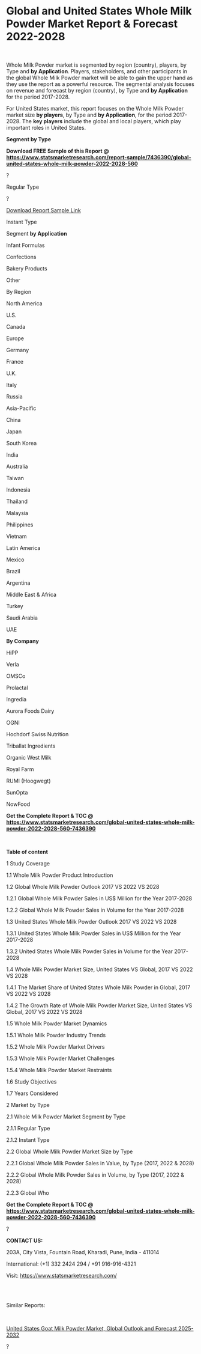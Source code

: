 <h1>Global and United States Whole Milk Powder Market Report & Forecast 2022-2028</h1><br/><p>Whole Milk Powder market is segmented by region (country), players, by Type and <strong>by Application</strong>. Players, stakeholders, and other participants in the global Whole Milk Powder market will be able to gain the upper hand as they use the report as a powerful resource. The segmental analysis focuses on revenue and forecast by region (country), by Type and <strong>by Application</strong> for the period 2017-2028.</p>
 
 
 
 <p>For United States market, this report focuses on the Whole Milk Powder market size <strong>by players</strong>, by Type and <strong>by Application</strong>, for the period 2017-2028. The <strong>key players</strong> include the global and local players, which play important roles in United States.</p>
 
 
 
 <p><strong>Segment by Type</strong></p>
 
 
 
 <div><b>Download FREE Sample of this Report @ <a href="https://www.statsmarketresearch.com/download-free-sample/7436390/global-united-states-whole-milk-powder-2022-2028-560">https://www.statsmarketresearch.com/report-sample/7436390/global-united-states-whole-milk-powder-2022-2028-560</a></b></div>
 
 
 
 <p>? </p>
 
 
 
 <p>Regular Type</p>
 
 
 
 <p>? </p>
 
 
 
 <p><a href="https://www.statsmarketresearch.com/download-free-sample/7436390/global-united-states-whole-milk-powder-2022-2028-560">Download Report Sample Link</a></p>
 
 
 
 <p>Instant Type</p>
 
 
 
 <p>Segment <strong>by Application</strong></p>
 
 
 
 <p>Infant Formulas</p>
 
 
 
 <p>Confections</p>
 
 
 
 <p>Bakery Products</p>
 
 
 
 <p>Other</p>
 
 
 
 <p>By Region</p>
 
 
 
 <p>North America</p>
 
 
 
 <p>U.S.</p>
 
 
 
 <p>Canada</p>
 
 
 
 <p>Europe</p>
 
 
 
 <p>Germany</p>
 
 
 
 <p>France</p>
 
 
 
 <p>U.K.</p>
 
 
 
 <p>Italy</p>
 
 
 
 <p>Russia</p>
 
 
 
 <p>Asia-Pacific</p>
 
 
 
 <p>China</p>
 
 
 
 <p>Japan</p>
 
 
 
 <p>South Korea</p>
 
 
 
 <p>India</p>
 
 
 
 <p>Australia</p>
 
 
 
 <p>Taiwan</p>
 
 
 
 <p>Indonesia</p>
 
 
 
 <p>Thailand</p>
 
 
 
 <p>Malaysia</p>
 
 
 
 <p>Philippines</p>
 
 
 
 <p>Vietnam</p>
 
 
 
 <p>Latin America</p>
 
 
 
 <p>Mexico</p>
 
 
 
 <p>Brazil</p>
 
 
 
 <p>Argentina</p>
 
 
 
 <p>Middle East & Africa</p>
 
 
 
 <p>Turkey</p>
 
 
 
 <p>Saudi Arabia</p>
 
 
 
 <p>UAE</p>
 
 
 
 <p><strong>By Company</strong></p>
 
 
 
 <p>HiPP</p>
 
 
 
 <p>Verla</p>
 
 
 
 <p>OMSCo</p>
 
 
 
 <p>Prolactal</p>
 
 
 
 <p>Ingredia</p>
 
 
 
 <p>Aurora Foods Dairy</p>
 
 
 
 <p>OGNI</p>
 
 
 
 <p>Hochdorf Swiss Nutrition</p>
 
 
 
 <p>Triballat Ingredients</p>
 
 
 
 <p>Organic West Milk</p>
 
 
 
 <p>Royal Farm</p>
 
 
 
 <p>RUMI (Hoogwegt)</p>
 
 
 
 <p>SunOpta</p>
 
 
 
 <p>NowFood</p>
 
 
 
 <div><b>Get the Complete Report & TOC @ <a href="https://www.statsmarketresearch.com/global-united-states-whole-milk-powder-2022-2028-560-7436390">https://www.statsmarketresearch.com/global-united-states-whole-milk-powder-2022-2028-560-7436390</a></b></div>
 
 
 
 <p><br />
 
 <b>Table of content</b></p>
 
 
 
 <p>1 Study Coverage<br />
 
 1.1 Whole Milk Powder Product Introduction<br />
 
 1.2 Global Whole Milk Powder Outlook 2017 VS 2022 VS 2028<br />
 
 1.2.1 Global Whole Milk Powder Sales in US$ Million for the Year 2017-2028<br />
 
 1.2.2 Global Whole Milk Powder Sales in Volume for the Year 2017-2028<br />
 
 1.3 United States Whole Milk Powder Outlook 2017 VS 2022 VS 2028<br />
 
 1.3.1 United States Whole Milk Powder Sales in US$ Million for the Year 2017-2028<br />
 
 1.3.2 United States Whole Milk Powder Sales in Volume for the Year 2017-2028<br />
 
 1.4 Whole Milk Powder Market Size, United States VS Global, 2017 VS 2022 VS 2028<br />
 
 1.4.1 The Market Share of United States Whole Milk Powder in Global, 2017 VS 2022 VS 2028<br />
 
 1.4.2 The Growth Rate of Whole Milk Powder Market Size, United States VS Global, 2017 VS 2022 VS 2028<br />
 
 1.5 Whole Milk Powder Market Dynamics<br />
 
 1.5.1 Whole Milk Powder Industry Trends<br />
 
 1.5.2 Whole Milk Powder Market Drivers<br />
 
 1.5.3 Whole Milk Powder Market Challenges<br />
 
 1.5.4 Whole Milk Powder Market Restraints<br />
 
 1.6 Study Objectives<br />
 
 1.7 Years Considered<br />
 
 2 Market by Type<br />
 
 2.1 Whole Milk Powder Market Segment by Type<br />
 
 2.1.1 Regular Type<br />
 
 2.1.2 Instant Type<br />
 
 2.2 Global Whole Milk Powder Market Size by Type<br />
 
 2.2.1 Global Whole Milk Powder Sales in Value, by Type (2017, 2022 & 2028)<br />
 
 2.2.2 Global Whole Milk Powder Sales in Volume, by Type (2017, 2022 & 2028)<br />
 
 2.2.3 Global Who</p>
 
 
 
 <div><b>Get the Complete Report & TOC @ <a href="https://www.statsmarketresearch.com/global-united-states-whole-milk-powder-2022-2028-560-7436390">https://www.statsmarketresearch.com/global-united-states-whole-milk-powder-2022-2028-560-7436390</a></b></div>
 
 
 
 <p>? </p>
 
 
 
 <p><b>CONTACT US:</b><br />
 
 203A, City Vista, Fountain Road, Kharadi, Pune, India - 411014<br />
 
 International: (+1) 332 2424 294 / +91 916-916-4321<br />
 
 Visit: <a href="https://www.statsmarketresearch.com/">https://www.statsmarketresearch.com/</a><br />
 
 <br />
 
 <br />
 
 Similar Reports:<br />
 
 <br />
 
 <a href="https://www.statsmarketresearch.com/global-united-states-goat-milk-powder-forecast-2025-2032-961-8030822">United States Goat Milk Powder Market, Global Outlook and Forecast 2025-2032</a><br />
 
 ? </p>